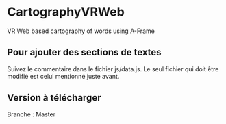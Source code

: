 # CartographyVRWeb
VR Web based cartography of words using A-Frame

## Pour ajouter des sections de textes
Suivez le commentaire dans le fichier js/data.js. Le seul fichier qui doit être modifié est celui mentionné juste avant.

## Version à télécharger
Branche : Master